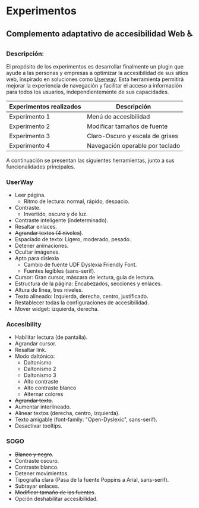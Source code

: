 # Experimentos

## Complemento adaptativo de accesibilidad Web :wheelchair: 

### Descripción:

El propósito de los experimentos es desarrollar finalmente un plugin que ayude a las personas y empresas a optimizar la accesibilidad de sus sitios web, inspirado en soluciones como [Userway](https://userway.org/). Esta herramienta permitirá mejorar la experiencia de navegación y facilitar el acceso a información para todos los usuarios, independientemente de sus capacidades.

|Experimentos realizados | Descripción|
|------------------------|------------|
|Experimento 1| Menú de accesibilidad    |
|Experimento 2| Modificar tamaños de fuente |
|Experimento 3| Claro-Oscuro y escala de grises |
|Experimento 4| Navegación operable por teclado |

A continuación se presentan las siguientes herramientas, junto a sus funcionalidades principales.

### UserWay
- Leer página.
    - Ritmo de lectura: normal, rápido, despacio.
- Contraste.
    - Invertido, oscuro y de luz.
- Contraste inteligente (indeterminado).
- Resaltar enlaces.
- ~~Agrandar textos (4 niveles)~~.
- Espaciado de texto: Ligero, moderado, pesado.
- Detener animaciones.
- Ocultar imágenes.
- Apto para dislexia
    - Cambio de fuente UDF Dyslexia Friendly Font.
    - Fuentes legibles (sans-serif).
- Cursor: Gran cursor, máscara de lectura, guía de lectura.
- Estructura de la página: Encabezados, secciones y enlaces.
- Altura de línea, tres niveles.
- Texto alineado: Izquierda, derecha, centro, justificado.
- Restablecer todas la configuraciones de accesibilidad.
- Mover widget: izquierda, derecha.

### Accesibility

- Habilitar lectura (de pantalla).
- Agrandar cursor.
- Resaltar link.
- Modo daltónico: 
    - Daltonismo
    - Daltonismo 2 
    - Daltonismo 3 
    - Alto contraste 
    - Alto contraste blanco
    - Alternar colores
- ~~Agrandar texto~~.
- Aumentar interlineado.
- Alinear textos (derecha, centro, izquierda).
- Texto amigable (font-family: "Open-Dyslexic", sans-serif).
- Desactivar tooltips.

### SOGO
- ~~Blanco y negro~~.
- Contraste oscuro.
- Contraste blanco.
- Detener movimientos.
- Tipografía clara (Pasa de la fuente Poppins a Arial, sans-serif).
- Subrayar enlaces.
- ~~Modificar tamaño de las fuentes~~.
- Opción deshabilitar accesibilidad. 